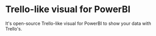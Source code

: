 # Trello-like visual for PowerBI

It's open-source Trello-like visual for PowerBI to show your data with Trello's.
